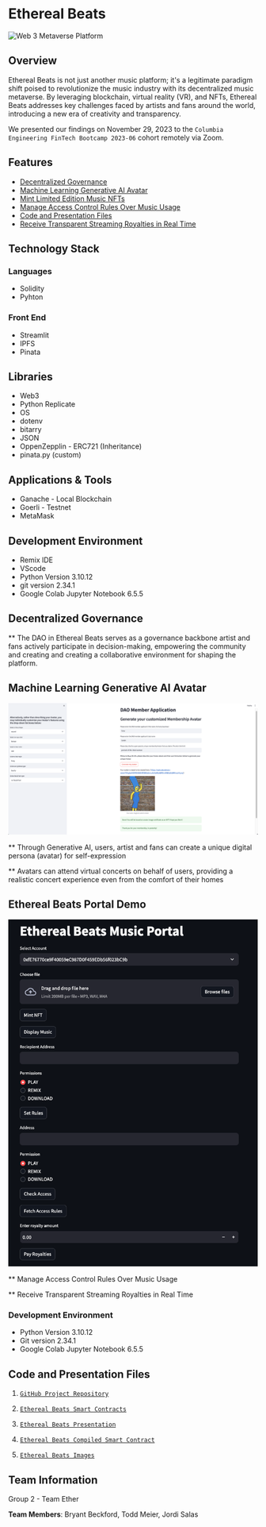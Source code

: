  # Ethereal Beats 


![Web 3 Metaverse Platform](Images/eth_thumbnail.png)


## Overview 

Ethereal Beats is not just another music platform; it's a legitimate paradigm shift poised to revolutionize the music industry with its decentralized music metaverse. By leveraging blockchain, virtual reality (VR), and NFTs, Ethereal Beats addresses key challenges faced by artists and fans around the world, introducing a new era of creativity and transparency.

We presented our findings on November 29, 2023 to the `Columbia Engineering FinTech Bootcamp 2023-06` cohort remotely via Zoom.

## Features 

* [Decentralized Governance](#decentralized-governance)
* [Machine Learning Generative AI Avatar](#machine-learning-generative-ai-avatar)
* [Mint Limited Edition Music NFTs](#mint-limited-edition-music-nfts)
* [Manage Access Control Rules Over Music Usage](#manage-access-control-rules-over-music-usage)
* [Code and Presentation Files](#code-and-presentation-files)
* [Receive Transparent Streaming Royalties in Real Time](#receive-transparent-streaming-royalties-in-real-time)

## Technology Stack 

### Languages 
- Solidity
- Pyhton

### Front End 
- Streamlit
- IPFS
- Pinata

## Libraries
- Web3 
- Python Replicate
- OS
- dotenv
- bitarry
- JSON
- OppenZepplin - ERC721 (Inheritance)
- pinata.py (custom)

## Applications & Tools 
- Ganache - Local Blockchain 
- Goerli - Testnet 
- MetaMask

## Development Environment
- Remix IDE
- VScode
- Python Version 3.10.12
- git version 2.34.1
- Google Colab Jupyter Notebook 6.5.5


## Decentralized Governance 

** The DAO in Ethereal Beats serves as a governance backbone artist and fans actively participate in decision-making, empowering the community and creating and creating a collaborative environment for shaping the platform. 


## Machine Learning Generative AI Avatar 

![Machine Learning Gen AI Avatar Creator](Images/dao_member_avatar_streamlit_screenshot.png)

** Through Generative AI, users, artist and fans can create a unique digital persona (avatar) for self-expression

** Avatars can attend virtual concerts on behalf of users, providing a realistic concert experience even from the comfort of their homes 


## Ethereal Beats Portal Demo 

![Ethereal Beat Music Portal](Images/ethereal_beats_portal.png)


** Manage Access Control Rules Over Music Usage

** Receive Transparent Streaming Royalties in Real Time 


### Development Environment

* Python Version 3.10.12
* Git version 2.34.1
* Google Colab Jupyter Notebook 6.5.5


## Code and Presentation Files
1. [`GitHub Project Repository`](https://github.com/bryantbeckford/EtherealBeats-Project-3/tree/main)
    
2. [`Ethereal Beats Smart Contracts`](https://github.com/boz-tcm/happiness_atlas/blob/master/Project_2_Neural_Nets.ipynb](https://github.com/bryantbeckford/EtherealBeats-Project-3/tree/main/Smart%20Contracts))
    
3. [`Ethereal Beats Presentation`](https://github.com/bryantbeckford/EtherealBeats-Project-3/tree/main/Presentaton%20Deck)

4. [`Ethereal Beats Compiled Smart Contract`](https://github.com/bryantbeckford/EtherealBeats-Project-3/tree/main/Compiled%20)

5. [`Ethereal Beats Images`](https://github.com/bryantbeckford/EtherealBeats-Project-3/tree/main/Images0) 


## Team Information

Group 2 - Team Ether 

**Team Members**: Bryant Beckford, Todd Meier, Jordi Salas 

